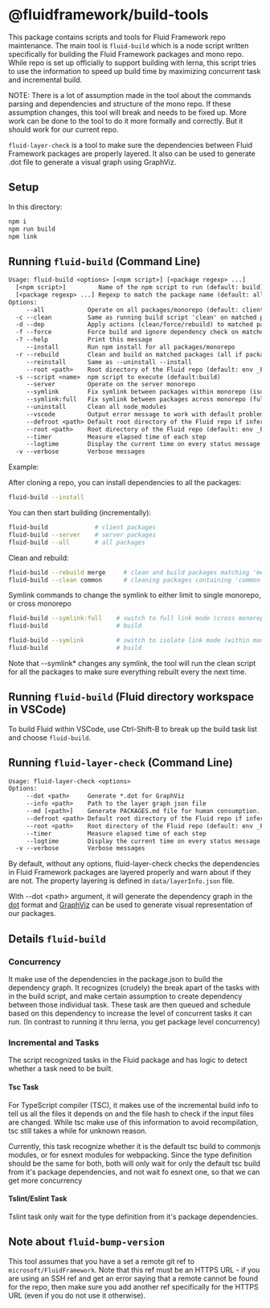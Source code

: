# @fluidframework/build-tools

This package contains scripts and tools for Fluid Framework repo maintenance.  The main tool is `fluid-build` which is a node script written specifically for building the Fluid Framework packages and mono repo. While repo is set up officially to support building with lerna, this script tries to use the information to speed up build time by maximizing concurrent task and incremental build.

NOTE: There is a lot of assumption made in the tool about the commands parsing and dependencies and structure of the mono repo.  If these assumption changes, this tool will break and needs to be fixed up.  More work can be done to the tool to do it more formally and correctly.  But it should work for our current repo.

`fluid-layer-check` is a tool to make sure the dependencies between Fluid Framework packages are properly layered.  It also can be used to generate .dot file to generate a visual graph using GraphViz.

## Setup

In this directory:

```sh
npm i
npm run build
npm link
```

## Running `fluid-build` (Command Line)

```txt
Usage: fluid-build <options> [<npm script>] [<package regexp> ...]
  [<npm script>]         Name of the npm script to run (default: build)
  [<package regexp> ...] Regexp to match the package name (default: all packages)
Options:
     --all            Operate on all packages/monorepo (default: client monorepo)
  -c --clean          Same as running build script 'clean' on matched packages (all if package regexp is not specified)
  -d --dep            Apply actions (clean/force/rebuild) to matched packages and their dependent packages
  -f --force          Force build and ignore dependency check on matched packages (all if package regexp is not specified)
  -? --help           Print this message
     --install        Run npm install for all packages/monorepo
  -r --rebuild        Clean and build on matched packages (all if package regexp is not specified)
     --reinstall      Same as --uninstall --install
     --root <path>    Root directory of the Fluid repo (default: env _FLUID_ROOT_)
  -s --script <name>  npm script to execute (default:build)
     --server         Operate on the server monorepo
     --symlink        Fix symlink between packages within monorepo (isolate mode)
     --symlink:full   Fix symlink between packages across monorepo (full mode)
     --uninstall      Clean all node_modules
     --vscode         Output error message to work with default problem matcher in vscode
     --defroot <path> Default root directory of the Fluid repo if infer failed (default: env _FLUID_DEFAULT_ROOT_)
     --root <path>    Root directory of the Fluid repo (default: env _FLUID_ROOT_)
     --timer          Measure elapsed time of each step
     --logtime        Display the current time on every status message for logging
  -v --verbose        Verbose messages
```

Example:

After cloning a repo, you can install dependencies to all the packages:

```sh
fluid-build --install
```

You can then start building (incrementally):

```sh
fluid-build             # client packages
fluid-build --server    # server packages
fluid-build --all       # all packages
```

Clean and rebuild:

```sh
fluid-build --rebuild merge     # clean and build packages matching 'merge' in any repo
fluid-build --clean common      # cleaning packages containing 'common' in any repo
```

Symlink commands to change the symlink to either limit to single monorepo, or cross monorepo

```sh
fluid-build --symlink:full    # switch to full link mode (cross monorepos)
fluid-build                   # build
```

```sh
fluid-build --symlink         # switch to isolate link mode (within monorepo)
fluid-build                   # build
```

Note that --symlink* changes any symlink, the tool will run the clean script for all the packages to make sure everything rebuilt every the next time.

## Running `fluid-build` (Fluid directory workspace in VSCode)

To build Fluid within VSCode, use Ctrl-Shift-B to break up the build task list and choose `fluid-build`.

## Running `fluid-layer-check` (Command Line)

```txt
Usage: fluid-layer-check <options>
Options:
     --dot <path>     Generate *.dot for GraphViz
     --info <path>    Path to the layer graph json file
     --md [<path>]    Generate PACKAGES.md file for human consumption. (default: current working directory)
     --defroot <path> Default root directory of the Fluid repo if infer failed (default: env _FLUID_DEFAULT_ROOT_)
     --root <path>    Root directory of the Fluid repo (default: env _FLUID_ROOT_)
     --timer          Measure elapsed time of each step
     --logtime        Display the current time on every status message for logging
  -v --verbose        Verbose messages
```

By default, without any options, fluid-layer-check checks the dependencies in Fluid Framework packages are layered properly and warn about if they are not. The property layering is defined in `data/layerInfo.json` file.

With --dot &lt;path&gt; argument, it will generate the dependency graph in the [dot](https://graphviz.gitlab.io/_pages/doc/info/lang.html) format and [GraphViz](https://graphviz.org/) can be used to generate visual representation of our packages.

## Details `fluid-build`

### Concurrency

It make use of the dependencies in the package.json to build the dependency graph.  It recognizes (crudely) the break apart of the tasks with in the build script, and make certain assumption to create dependency between those individual task. These task are then queued and schedule based on this dependency to increase the level of concurrent tasks it can run.  (In contrast to running it thru lerna, you get package level concurrency)

### Incremental and Tasks

The script recognized tasks in the Fluid package and has logic to detect whether a task need to be built.

#### Tsc Task

For TypeScript compiler (TSC), it makes use of the incremental build info to tell us all the files it depends on and the file hash to check if the input files are changed.
While tsc make use of this information to avoid recompilation, tsc still takes a while for unknown reason.

Currently, this task recognize whether it is the default tsc build to commonjs modules, or for esnext modules for webpacking.  Since the type definition should be the same for both, both will only wait for only the default tsc build from it's package dependencies, and not wait fo esnext one, so that we can get more concurrency

#### Tslint/Eslint Task

Tslint task only wait for the type definition from it's package dependencies.

## Note about `fluid-bump-version`

This tool assumes that you have a set a remote git ref to `microsoft/FluidFramework`. Note that this ref must be an HTTPS URL - if you are using an SSH ref and get an error saying that a remote cannot be found for the repo, then make sure you add another ref specifically for the HTTPS URL (even if you do not use it otherwise).
